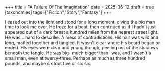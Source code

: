 +++
title = "A Failure Of The Imagination"
date = 2025-06-12
draft = true
[taxonomies]
tags=["Fiction","Story","Fantasy"]
+++

I eased out into the light and stood for a long moment, giving the big man time to look me over. He froze for a beat, then continued as if I hadn't just appeared out of a dark forest a hundred miles from the nearest street light. He was... hard to describe. A mess of contradictions. His hair was wild and long, matted together and tangled. It wasn't clear where his beard began or ended. His eyes were clear and young though, peering out of the shadows beneath the tangle. He was big- much bigger than I was, and I wasn't a small man, even at twenty-three. Perhaps as much as three hundred pounds, and maybe six foot five or six six.

